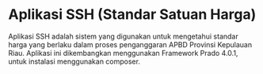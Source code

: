 # Aplikasi SSH (Standar Satuan Harga)

Aplikasi SSH adalah sistem yang digunakan untuk mengetahui standar harga yang berlaku dalam proses penganggaran APBD Provinsi Kepulauan Riau. Aplikasi ini dikembangkan menggunakan Framework Prado 4.0.1, untuk instalasi menggunakan composer.

